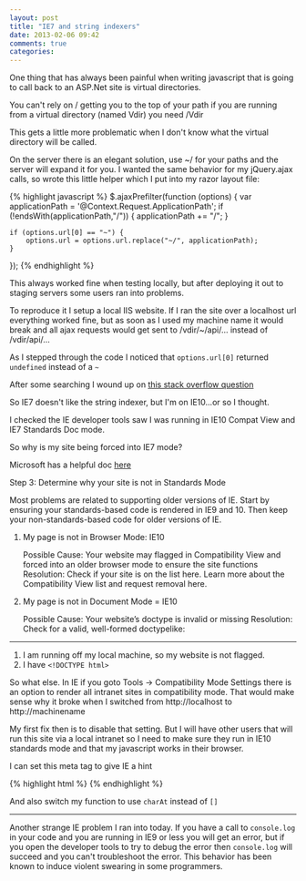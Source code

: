 ```yaml
---
layout: post
title: "IE7 and string indexers"
date: 2013-02-06 09:42
comments: true
categories: 
---
```


One thing that has always been painful when writing javascript that is going to call back to an ASP.Net site is virtual directories.

You can't rely on / getting you to the top of your path if you are running from a virtual directory (named Vdir) you need /Vdir

This gets a little more problematic when I don't know what the virtual directory will be called. 

On the server there is an elegant solution, use ~/ for your paths and the server will expand it for you. I wanted the same behavior for my jQuery.ajax calls, so wrote this little helper which I put into my razor layout file:

{% highlight javascript %}
$.ajaxPrefilter(function (options) {
	var applicationPath = '@Context.Request.ApplicationPath';
    if (!endsWith(applicationPath,"/")) {
    	applicationPath += "/";
    }
    
    if (options.url[0] == "~") {
    	options.url = options.url.replace("~/", applicationPath);
    }
    
});
{% endhighlight %}

This always worked fine when testing locally, but after deploying it out to staging servers some users ran into problems.

To reproduce it I setup a local IIS website. If I ran the site over a localhost url everything worked fine, but as soon as I used my machine name it would break and all ajax requests would get sent to /vdir/~/api/... instead of /vdir/api/... 

As I stepped through the code I noticed that `options.url[0]` returned `undefined` instead of a `~`

After some searching I wound up on [this stack overflow question](http://stackoverflow.com/questions/5943726/string-charatx-or-stringx)

So IE7 doesn't like the string indexer, but I'm on IE10...or so I thought.

I checked the IE developer tools saw I was running in IE10 Compat View and IE7 Standards Doc mode. 

So why is my site being forced into IE7 mode?

Microsoft has a helpful doc [here](http://msdn.microsoft.com/en-us/hh779632.aspx)


Step 3: Determine why your site is not in Standards Mode

Most problems are related to supporting older versions of IE.  Start by ensuring your standards-based code is rendered in IE9 and 10.  Then keep your non-standards-based code for older versions of IE.

1. My page is not in Browser Mode: IE10

	Possible Cause: Your website may flagged in Compatibility View and forced into an older browser mode to ensure the site functions
	Resolution: Check if your site is on the list here.  Learn more about the Compatibility View list and request removal here.

2. My page is not in Document Mode = IE10

	Possible Cause: Your website’s doctype is invalid or missing
	Resolution: Check for a valid, well-formed doctypelike:


----
1. I am running off my local machine, so my website is not flagged.
2. I have `<!DOCTYPE html>` 

So what else. In IE if you goto Tools -> Compatibility Mode Settings there is an option to render all intranet sites in compatibility mode. That would make sense why it broke when I switched from http://localhost to http://machinename

My first fix then is to disable that setting. But I will have other users that will run this site via a local intranet so I need to make sure they run in IE10 standards mode and that my javascript works in their browser.

I can set this meta tag to give IE a hint

{% highlight html %}
<meta http-equiv="X-UA-Compatible" content="IE=edge" />
{% endhighlight %}

And also switch my function to use `charAt` instead of `[]`

----

Another strange IE problem I ran into today. If you have a call to `console.log` in your code and you are running in IE9 or less you will get an error, but if you open the developer tools to try to debug the error then `console.log` will succeed and you can't troubleshoot the error. This behavior has been known to induce violent swearing in some programmers.